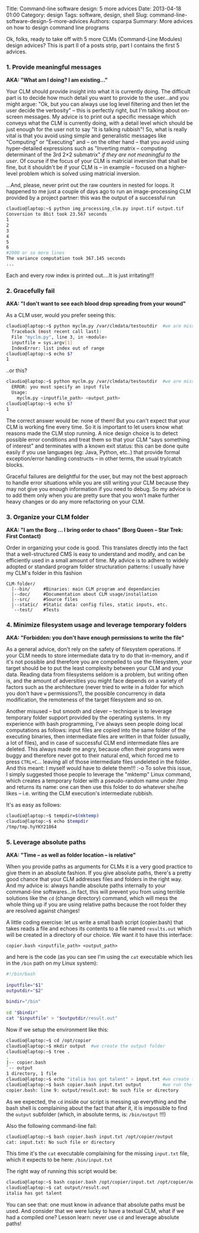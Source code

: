 ﻿Title: Command-line software design: 5 more advices
Date: 2013-04-18 01:00
Category: design
Tags: software, design, shell
Slug: command-line-software-design-5-more-advices
Authors: csparpa
Summary: More advices on how to design command line programs

Ok, folks, ready to take off with 5 more CLMs (Command-Line Modules) design advices?  This is part II of a posts strip, part I contains the first 5 advices.

### 1. Provide meaningful messages

**AKA: "What am I doing? I am existing..."**

Your CLM should provide insight into what it is currently doing. The difficult part is to decide how much detail you want to provide to the user...and you might argue: "Ok, but you can always use log level filtering and then let the user decide the verbosity" – this is perfectly right, but I'm talking about on-screen messages. My advice is to print out a specific message which conveys what the CLM is currently doing, with a detail level which should be just enough for the user not to say "It is talking rubbish"! So, what is really vital is that you avoid using simple and generalistic messages like "Computing" or "Executing" and – on the other hand – that you avoid using hyper-detailed expressions such as "Inverting matrix – computing determinant of the 3rd 2×2 submatrix" *if they are not meaningful to the user*. Of course if the focus of your CLM is matricial inversion that shall be fine, but it shouldn't be if your CLM is – in example – focused on a higher-level problem which is solved using matricial inversion.  

...And, please, never print out the raw counters in nested for loops. It happened to me just a couple of days ago to run an image-processing CLM provided by a project partner: this was the output of a successful run  

```bash
claudio@laptop:~$ python img_processing_clm.py input.tif output.tif
Conversion to 8bit took 23.567 seconds
1
2
3
4
5
6
#2000 or so more lines
The variance computation took 367.145 seconds
...
```

Each and every row index is printed out....It is just irritating!!!


### 2. Gracefully fail

**AKA: "I don't want to see each blood drop spreading from your wound"**

As a CLM user, would you prefer seeing this:  

```bash
claudio@laptop:~$ python myclm.py /var/clmdata/testoutdir  #we are missing the first parameter
  Traceback (most recent call last):
  File "myclm.py", line 3, in <module>
  inputfile = sys.argv[1]
  IndexError: list index out of range
claudio@laptop:~$ echo $?
1
```

..or this?  

```bash
claudio@laptop:~$ python myclm.py /var/clmdata/testoutdir  #we are missing the first parameter
  ERROR: you must specify an input file
  Usage:
    myclm.py <inputfile_path> <output_path>
claudio@laptop:~$ echo $?
1
```

The correct answer would be: none of them! But you can't expect that your CLM is working fine every time. So it is important to let users know what reasons made the CLM stop running. A nice design choice is to detect possible error conditions and treat them so that your CLM "says something of interest" and terminates with a known exit status: this can be done quite easily if you use languages (eg: Java, Python, etc..) that provide formal exception/error handling constructs – in other terms, the usual try/catch blocks.  

Graceful failures are delightful for the user, but may not the best approach to handle error situations while you are still writing your CLM because they may not give you enough information if you need to debug. So my advice is to add them only when you are pretty sure that you won't make further heavy changes or do any more refactoring on your CLM.

### 3. Organize your CLM folder

**AKA: "I am the Borg ... I bring order to chaos" (Borg Queen – Star Trek: First Contact)**

Order in organizing your code is good. This translates directly into the fact that a well-structured CMS is easy to understand and modify, and can be efficiently used in a small amount of time. My advice is to adhere to widely adopted or standard program folder structuration patterns: I usually have my CLM's folder in this fashion

```text
CLM-folder/
  |--bin/     #Binaries: main CLM program and dependancies
  |--doc/     #Documentation about CLM usage/installation
  |--src/     #Source files
  |--static/  #Static data: config files, static inputs, etc.
  `--test/    #Tests
```

### 4. Minimize filesystem usage and leverage temporary folders

**AKA: "Forbidden: you don't have enough permissions to write the file"**

As a general advice, don't rely on the safety of filesystem operations. If your CLM needs to store intermediate data try to do that in-memory, and if it's not possible and therefore you are compelled to use the filesystem, your target should be to put the least complexity between your CLM and your data. Reading data from filesystems seldom is a problem, but writing often is, and the amount of adversities you might face depends on a variety of factors such as the architecture (never tried to write in a folder for which you don't have `w` permissions?), the possible concurrency in data modification, the remoteness of the target filesystem and so on.  

Another misused – but smooth and clever – technique is to leverage temporary folder support provided by the operating systems. In my experience with bash programming, I've always seen people doing local computations as follows: input files are copied into the same folder of the executing binaries, then intermediate files are written in that folder (usually, a lot  of files), and in case of successful CLM end intermediate files are deleted. This always made me angry, because often their programs were  buggy and therefore never got to their natural end, which forced me to press `CTRL+C`... leaving all of those intermediate files undeleted in the folder. And this meant: I myself would have to delete them!!! :-o To solve this issue, I simply suggested those people to leverage the "mktemp" Linux command, which creates a temporary folder with a pseudo-random name under /tmp and returns its name: one can then use this folder to do whatever she/he likes – i.e. writing the CLM execution's intermediate rubbish.  

It's as easy as follows:

```bash
claudio@laptop:~$ tempdir=$(mktemp)
claudio@laptop:~$ echo $tempdir
/tmp/tmp.hyYKY21864
```

### 5. Leverage absolute paths

**AKA: "Time – as well as folder location – is relative"**

When you provide paths as arguments for CLMs it is a very good practice to give them in an absolute fashion. If you give absolute paths, there's a pretty good chance that your CLM  addresses files and folders in the right way. And my advice is: always handle absolute paths internally to your command-line softwares...in fact, this will prevent you from using terrible solutions like the `cd` (change directory) command, which will mess the whole thing up if you are using relative paths because the root folder they are resolved against changes!  

A little coding exercise: let us write a small bash script (copier.bash) that takes reads a file and echoes its contents to a file named `results.out` which will be created in a directory of our choice. We want it to have this interface:  

```text
copier.bash <inputfile_path> <output_path>
```

and here is the code (as you can see I'm using the `cat` executable which lies in the `/bin` path on my Linux system):  

```bash
#!/bin/bash
 
inputfile="$1"
outputdir="$2"
 
bindir="/bin"
 
cd "$bindir"
cat "$inputfile" > "$outputdir/result.out"
```

Now if we setup the environment like this:

```bash
claudio@laptop:~$ cd /opt/copier
claudio@laptop:~$ mkdir output  #we create the output folder
claudio@laptop:~$ tree .
.
|-- copier.bash
`-- output
1 directory, 1 file
claudio@laptop:~$ echo "italia has got talent" > input.txt #we create the input file
claudio@laptop:~$ bash copier.bash input.txt output        #we run the script
copier.bash: line 9: output/result.out: No such file or directory
```

As we expected, the `cd` inside our script is messing up everything and the bash shell is complaining about the fact that after it, it is impossible to find the `output` subfolder (which, in absolute terms, is: `/bin/output` !!!)  

Also the following command-line fail:  

```bash
claudio@laptop:~$ bash copier.bash input.txt /opt/copier/output
cat: input.txt: No such file or directory
```

This time it's the `cat` executable complaining for the missing `input.txt` file, which it expects to be here: `/bin/input.txt`  

The right way of running this script would be:  

```bash
claudio@laptop:~$ bash copier.bash /opt/copier/input.txt /opt/copier/output
claudio@laptop:~$ cat output/result.out
italia has got talent
```

You can see that: one must know in advance that absolute paths must be used. And consider that we were lucky to have a textual CLM, what if we had a compiled one? Lesson learn: never use `cd` and leverage absolute paths!